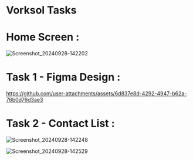 # Vorksol Tasks
# Home Screen : 
![Screenshot_20240928-142202](https://github.com/user-attachments/assets/e671f19a-940f-4341-9810-42af320496e3)

# Task 1 - Figma Design : 
https://github.com/user-attachments/assets/6d837e8d-4292-4947-b62a-76b0d76d3ae3


# Task 2 - Contact List : 
![Screenshot_20240928-142248](https://github.com/user-attachments/assets/e5214720-ca4c-4e0b-9435-f27da6dd02ac)

![Screenshot_20240928-142529](https://github.com/user-attachments/assets/cf030d4d-f924-4f32-9a17-4fd73936474c)

